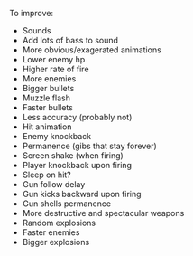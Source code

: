 To improve:
* Sounds
* Add lots of bass to sound
* More obvious/exagerated animations
* Lower enemy hp
* Higher rate of fire
* More enemies
* Bigger bullets
* Muzzle flash
* Faster bullets
* Less accuracy (probably not)
* Hit animation
* Enemy knockback
* Permanence (gibs that stay forever)
* Screen shake (when firing)
* Player knockback upon firing
* Sleep on hit?
* Gun follow delay
* Gun kicks backward upon firing
* Gun shells permanence
* More destructive and spectacular weapons
* Random explosions
* Faster enemies
* Bigger explosions